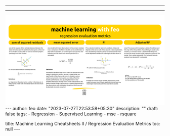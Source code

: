 ------------------------------------------------------------------------

------------------------------------------------------------------------

![](images/machinelearningwithfeo_regressionevaluationmetrics.png)\-\-- author: feo date: "2023-07-27T22:53:58+05:30" description: "" draft: false tags: - Regression - Supervised Learning - mse - rsquare

title: Machine Learning Cheatsheets II / Regression Evaluation Metrics toc: null \-\--
